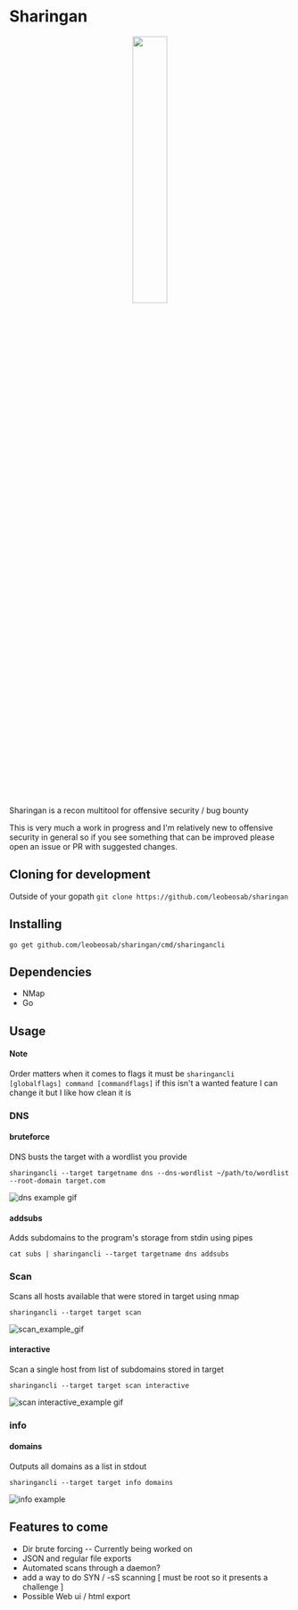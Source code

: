 # Sharingan

<p align="center">
	<img src="./icon.jpg" width="35%" >
</p>

Sharingan is a recon multitool for offensive security / bug bounty

This is very much a work in progress and I'm relatively new to offensive security in general so if you see something that can be improved please open an issue or PR with suggested changes.

## Cloning for development
Outside of your gopath
`git clone https://github.com/leobeosab/sharingan`

## Installing
`go get github.com/leobeosab/sharingan/cmd/sharingancli`

## Dependencies
*   NMap
*   Go

## Usage
#### Note
Order matters when it comes to flags it must be `sharingancli [globalflags] command [commandflags]` if this isn't a wanted feature I can change it but I like how clean it is

### DNS
#### bruteforce
DNS busts the target with a wordlist you provide 
```
sharingancli --target targetname dns --dns-wordlist ~/path/to/wordlist --root-domain target.com
```
![dns example gif](./dns_example.gif)

#### addsubs
Adds subdomains to the program's storage from stdin using pipes
```
cat subs | sharingancli --target targetname dns addsubs
```

### Scan
Scans all hosts available that were stored in target using nmap
```
sharingancli --target target scan
```
![scan_example_gif](./scan_example.gif)

#### interactive
Scan a single host from list of subdomains stored in target 
```
sharingancli --target target scan interactive
```
![scan interactive_example gif](./scan_interactive_example.gif)

### info
#### domains
Outputs all domains as a list in stdout
```
sharingancli --target target info domains
```
![info example](./info_example.png)

## Features to come 
*   Dir brute forcing -- Currently being worked on
*   JSON and regular file exports
*   Automated scans through a daemon?
*   add a way to do SYN / -sS scanning [ must be root so it presents a challenge ]
*   Possible Web ui / html export
